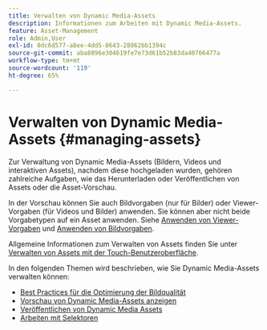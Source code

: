 ```yaml
---
title: Verwalten von Dynamic Media-Assets
description: Informationen zum Arbeiten mit Dynamic Media-Assets.
feature: Asset-Management
role: Admin,User
exl-id: 0dc6d577-a8ee-4dd5-8643-28862bb1394c
source-git-commit: aba8896e304619fe7e73d61b52b83da40766477a
workflow-type: tm+mt
source-wordcount: '119'
ht-degree: 65%

---
```


# Verwalten von Dynamic Media-Assets {#managing-assets}

Zur Verwaltung von Dynamic Media-Assets (Bildern, Videos und interaktiven Assets), nachdem diese hochgeladen wurden, gehören zahlreiche Aufgaben, wie das Herunterladen oder Veröffentlichen von Assets oder die Asset-Vorschau.

In der Vorschau können Sie auch Bildvorgaben (nur für Bilder) oder Viewer-Vorgaben (für Videos und Bilder) anwenden. Sie können aber nicht beide Vorgabetypen auf ein Asset anwenden. Siehe [Anwenden von Viewer-Vorgaben](viewer-presets.md) und [Anwenden von Bildvorgaben](image-presets.md).

Allgemeine Informationen zum Verwalten von Assets finden Sie unter [Verwalten von Assets mit der Touch-Benutzeroberfläche](/help/assets/manage-digital-assets.md).

In den folgenden Themen wird beschrieben, wie Sie Dynamic Media-Assets verwalten können:

* [Best Practices für die Optimierung der Bildqualität](best-practices-for-optimizing-the-quality-of-your-images.md)
* [Vorschau von Dynamic Media-Assets anzeigen](previewing-assets.md)
* [Veröffentlichen von Dynamic Media Assets](publishing-dynamicmedia-assets.md)
* [Arbeiten mit Selektoren](working-with-selectors.md)
